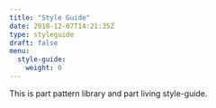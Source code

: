 ```yaml
---
title: "Style Guide"
date: 2018-12-07T14:21:35Z
type: styleguide
draft: false
menu:
  style-guide:
    weight: 0
---
```


This is part pattern library and part living style-guide.


